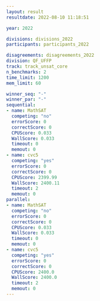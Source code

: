 ```yaml
---
layout: result
resultdate: 2022-08-10 11:18:51

year: 2022

divisions: divisions_2022
participants: participants_2022

disagreements: disagreements_2022
division: QF_UFFP
track: track_unsat_core
n_benchmarks: 2
time_limit: 1200
mem_limit: 60

winner_seq: "-"
winner_par: "-"
sequential:
- name: MathSAT
  competing: "no"
  errorScore: 0
  correctScore: 0
  CPUScore: 0.033
  WallScore: 0.033
  timeout: 0
  memout: 0
- name: cvc5
  competing: "yes"
  errorScore: 0
  correctScore: 0
  CPUScore: 2399.99
  WallScore: 2400.11
  timeout: 2
  memout: 0
parallel:
- name: MathSAT
  competing: "no"
  errorScore: 0
  correctScore: 0
  CPUScore: 0.033
  WallScore: 0.033
  timeout: 0
  memout: 0
- name: cvc5
  competing: "yes"
  errorScore: 0
  correctScore: 0
  CPUScore: 2400.0
  WallScore: 2400.0
  timeout: 2
  memout: 0
---
```

